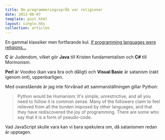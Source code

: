```yaml
---
title: Om programmeringsspråk var religioner
date: 2013-08-07
template: post.html
layout: single.hbs
collection: articles
---
```

En gammal klassiker men fortfarande kul. [If programming languages were religions...](http://blog.aegisub.org/2008/12/if-programming-languages-were-religions.html)

**C** är Judendom, vilket gör **Java** till Kristen fundamentalism och **C#** till Mormonism.

**Perl** är Voodoo (kan vara bra och dåligt) och **Visual Basic** är satanism (rakt igenom ont), uppenbarligen.

Med ovanstående är jag inte förvånad att sammanställningen gillar Python:

 > Python would be Humanism: It's simple, unrestrictive, and all you need to follow it is common sense. Many of the followers claim to feel relieved from all the burden imposed by other languages, and that they have rediscovered the joy of programming. There are some who say that it is a form of pseudo-code.

Vad JavaScript skulle vara kan vi bara spekulera om, då satanismen redan är upptagen.